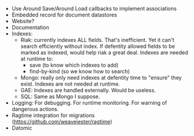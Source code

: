 * Use Around Save/Around Load callbacks to implement associations
* Embedded record for document datastores
* Website?
* Documentation
* Indexes:
    * Riak: currently indexes ALL fields.  That's inefficient.
    Yet it can't search efficiently without index.  If defentity allowed
    fields to be marked as indexed, would help riak a great deal.
    Indexes are needed at runtime to:
        - save (to know which indexes to add)
        - find-by-kind (so we know how to search)
    * Mongo: really only need indexes at defentity time to "ensure"
    they exist.  Indexes are not needed at runtime.
    * GAE: Indexes are handled externally.  Would be useless.
    * SQL: Same as Mongo I suppose.
* Logging: For debugging.  For runtime monitoring.  For warning of dangerous actions.
* Ragtime integration for migrations (https://github.com/weavejester/ragtime)
* Datomic

